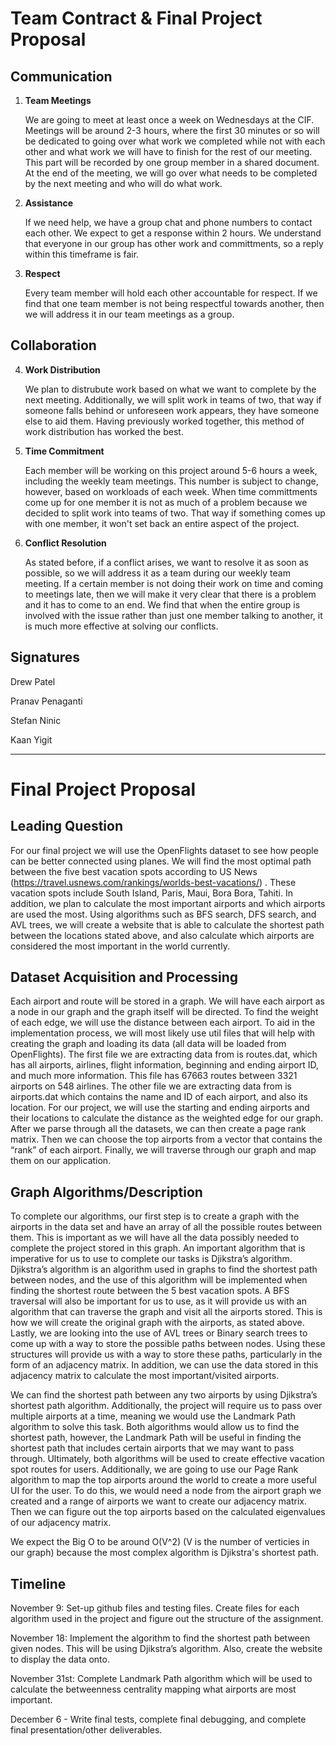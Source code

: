 # Team Contract & Final Project Proposal

## Communication
1. **Team Meetings** 

    We are going to meet at least once a week on Wednesdays at the CIF. Meetings will be around 2-3 hours, where the first 30 minutes or so will be dedicated to going over what work we completed while not with each other and what work we will have to finish for the rest of our meeting. This part will be recorded by one group member in a shared document. At the end of the meeting, we will go over what needs to be completed by the next meeting and who will do what work.

2. **Assistance** 

    If we need help, we have a group chat and phone numbers to contact each other. We expect to get a response within 2 hours. We understand that everyone in our group has other work and committments, so a reply within this timeframe is fair.

3. **Respect** 

    Every team member will hold each other accountable for respect. If we find that one team member is not being respectful towards another, then we will address it in our team meetings as a group. 

## Collaboration

4. **Work Distribution** 

    We plan to distrubute work based on what we want to complete by the next meeting. Additionally, we will split work in teams of two, that way if someone falls behind or unforeseen work appears, they have someone else to aid them. Having previously worked together, this method of work distribution has worked the best.  
5. **Time Commitment** 

    Each member will be working on this project around 5-6 hours a week, including the weekly team meetings. This number is subject to change, however, based on workloads of each week. When time committments come up for one member it is not as much of a problem because we decided to split work into teams of two. That way if something comes up with one member, it won't set back an entire aspect of the project. 

6. **Conflict Resolution** 

    As stated before, if a conflict arises, we want to resolve it as soon as possible, so we will address it as a team during our weekly team meeting. If a certain member is not doing their work on time and coming to meetings late, then we will make it very clear that there is a problem and it has to come to an end. We find that when the entire group is involved with the issue rather than just one member talking to another, it is much more effective at solving our conflicts.

## Signatures

Drew Patel

Pranav Penaganti

Stefan Ninic

Kaan Yigit

-----------------------------------------------------------------------------------------------------------------------------------------------------------------------
# Final Project Proposal

## Leading Question 

For our final project we will use the OpenFlights dataset to see how people can be better connected using planes. We will find the most optimal path between the five best vacation spots according to US News (https://travel.usnews.com/rankings/worlds-best-vacations/) . These vacation spots include South Island, Paris, Maui, Bora Bora, Tahiti. In addition, we plan to calculate the most important airports and which airports are used the most. Using algorithms such as BFS search, DFS search, and AVL trees, we will create a website that is able to calculate the shortest path between the locations stated above, and also calculate which airports are considered the most important in the world currently.

## Dataset Acquisition and Processing

Each airport and route will be stored in a graph. We will have each airport as a node in our graph and the graph itself will be directed. To find the weight of each edge, we will use the distance between each airport. To aid in the implementation process, we will most likely use util files that will help with creating the graph and loading its data (all data will be loaded from OpenFlights). The first file we are extracting data from is routes.dat, which has all airports, airlines, flight information, beginning and ending airport ID, and much more information. This file has 67663 routes between 3321 airports on 548 airlines. The other file we are extracting data from is airports.dat which contains the name and ID of each airport, and also its location. For our project, we will use the starting and ending airports and their locations to calculate the distance as the weighted edge for our graph. After we parse through all the datasets, we can then create a page rank matrix. Then we can choose the top airports from a vector that contains the “rank” of each airport. Finally, we will traverse through our graph and map them on our application.

## Graph Algorithms/Description

To complete our algorithms, our first step is to create a graph with the airports in the data set and have an array of all the possible routes between them. This is important as we will have all the data possibly needed to complete the project stored in this graph. An important algorithm that is imperative for us to use to complete our tasks is Djikstra’s algorithm. Djikstra’s algorithm is an algorithm used in graphs to find the shortest path between nodes, and the use of this algorithm will be implemented when finding the shortest route between the 5 best vacation spots. A BFS traversal will also be important for us to use, as it will provide us with an algorithm that can traverse the graph and visit all the airports stored. This is how we will create the original graph with the airports, as stated above. Lastly, we are looking into the use of AVL trees or Binary search trees to come up with a way to store the possible paths between nodes. Using these structures will provide us with a way to store these paths, particularly in the form of an adjacency matrix. In addition, we can use the data stored in this adjacency matrix to calculate the most important/visited airports.

We can find the shortest path between any two airports by using Djikstra’s shortest path algorithm. Additionally, the project will require us to pass over multiple airports at a time, meaning we would use the Landmark Path algorithm to solve this task. Both algorithms would allow us to find the shortest path, however, the Landmark Path will be useful in finding the shortest path that includes certain airports that we may want to pass through. Ultimately, both algorithms will be used to create effective vacation spot routes for users. Additionally, we are going to use our Page Rank algorithm to map the top airports around the world to create a more useful UI for the user. To do this, we would need a node from the airport graph we created and a range of airports we want to create our adjacency matrix. Then we can figure out the top airports based on the calculated eigenvalues of our adjacency matrix.

We expect the Big O to be around O(V^2) (V is the number of verticies in our graph) because the most complex algorithm is Djikstra's shortest path.

## Timeline

November 9: Set-up github files and testing files. Create files for each algorithm used in the project and figure out the structure of the assignment. 

November 18: Implement the algorithm to find the shortest path between given nodes. This will be using Djikstra’s algorithm. Also, create the website to display the data onto.

November 31st: Complete Landmark Path algorithm which will be used to calculate the betweenness centrality mapping what airports are most important.

December 6 - Write final tests, complete final debugging, and complete final presentation/other deliverables.
